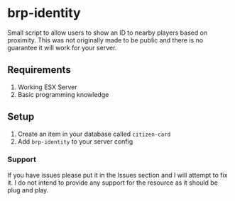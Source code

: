 # brp-identity
Small script to allow users to show an ID to nearby players based on proximity. This was not originally made to be public and there is no guarantee it will work for your server.

## Requirements
1. Working ESX Server
2. Basic programming knowledge

## Setup
1. Create an item in your database called `citizen-card`
2. Add `brp-identity` to your server config

### Support
If you have issues please put it in the Issues section and I will attempt to fix it. I do not intend to provide any support for the resource as it should be plug and play.
